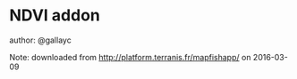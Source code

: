 # NDVI addon

author: @gallayc

Note: downloaded from http://platform.terranis.fr/mapfishapp/ on 2016-03-09
